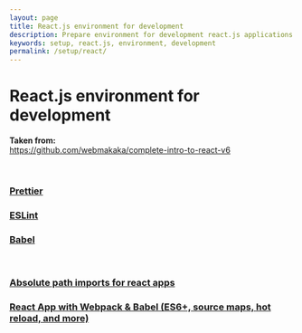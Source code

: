 ```yaml
---
layout: page
title: React.js environment for development
description: Prepare environment for development react.js applications
keywords: setup, react.js, environment, development
permalink: /setup/react/
---
```


# React.js environment for development

**Taken from:**  
https://github.com/webmakaka/complete-intro-to-react-v6

<br/>

### <a href="/setup/prettier/">Prettier</a>

### <a href="/setup/react/eslint/">ESLint</a>

### <a href="/setup/react/babel/">Babel</a>

<br/>

### [Absolute path imports for react apps](/setup/react/absolute-path-imports/)

### [React App with Webpack & Babel (ES6+, source maps, hot reload, and more)](https://www.youtube.com/watch?v=dOU4FBNVnl8)
